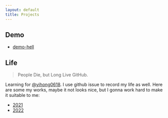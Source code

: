 ```yaml
---
layout: default
title: Projects
---
```


## Demo

- [demo-hell](http://github.com/bgzocg/demo-hell/)

## Life

> People Die, but Long Live GitHub.

Learning for [@yihong0618](https://github.com/yihong0618/gitblog/issues/177). I use github issue to record my life as well. Here are some my works, maybe it not looks nice, but I gonna work hard to make it suitable to me:

- [2021](//github.com/bgzocg/2021)
- [2022](//github.com/bgzocg/2021)
